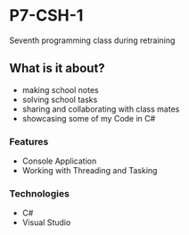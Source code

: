 # P7-CSH-1
Seventh programming class during retraining

## What is it about?
- making school notes
- solving school tasks
- sharing and collaborating with class mates
- showcasing some of my Code in C#

### Features
- Console Application
- Working with Threading and Tasking

### Technologies
- C#
- Visual Studio


